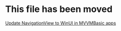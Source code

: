 # This file has been moved

[Update NavigationView to WinUI in MVVMBasic apps](https://github.com/microsoft/WindowsTemplateStudio/blob/release/docs/UWP/projectTypes/fromnavigationviewtowinui/mvvmbasic-vb.md)